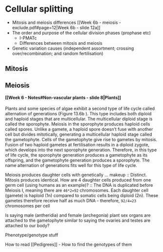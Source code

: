 # Cellular splitting
- Mitosis and meiosis differences [[Week 6b - meiosis -exclude.pdf#page=12|Week 6b - slide 12a]]
- The order and purpose of the cellular division phases (prophase etc)
	- I-PMATc
	- Differences between mitosis and meiosis
- Genetic variation causes (independent assortment; crossing over/recombination; and random fertilisation)
## Mitosis
## Meiosis
#### [[Week 6 - Notes#Non-vascular plants - slide 8|Plants]]

Plants and some species of algae exhibit a second type of life cycle called alternation of generations (Figure 13.6b ). This type includes both diploid and haploid stages that are multicellular. The multicellular diploid stage is called the sporophyte. Meiosis in the sporophyte produces haploid cells called spores. Unlike a gamete, a haploid spore doesn’t fuse with another cell but divides mitotically, generating a multicellular haploid stage called the gametophyte. Cells of the gametophyte give rise to gametes by mitosis. Fusion of two haploid gametes at fertilisation results in a diploid zygote, which develops into the next sporophyte generation. Therefore, in this type of life cycle, the sporophyte generation produces a gametophyte as its offspring, and the gametophyte generation produces a sporophyte. The name alternation of generations fits well for this type of life cycle.

Meiosis produces daughter cells with genetically ... makeup :: Distinct. Mitosis produces identical.
How are 4 daughter cells produced from one germ cell (using humans as an example)? :: The DNA is duplicated before Meiosis I, meaning there are `46*2=92` chromosomes. Each daughter cell (gamete) is haploid (1n) compared to somatic cells being diploid (2n). These gametes therefore receive half as much DNA - therefore, `92/4=23` chromosomes per cell

Is saying male (antheridia) and female (archegonia) plant sex organs are attached to the gametophyte similar to saying the ovaries and testes are attached to our body?

Phenotype/genotype stuff

How to read [[Pedigrees]]
	- How to find the genotypes of them


